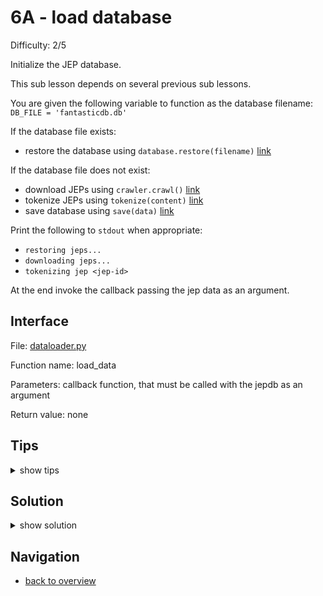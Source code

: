 # 6A - load database

Difficulty: 2/5

Initialize the JEP database.

This sub lesson depends on several previous sub lessons.

You are given the following variable to function as the database filename:
```DB_FILE = 'fantasticdb.db'```

If the database file exists:
* restore the database using ```database.restore(filename)``` [link](workspace/database.py)

If the database file does not exist:
* download JEPs using ```crawler.crawl()``` [link](workspace/crawler.py)
* tokenize JEPs using ```tokenize(content)``` [link](workspace/tokenizer.py)
* save database using ```save(data)``` [link](workspace/database.py)

Print the following to ```stdout``` when appropriate:
* ```restoring jeps...```
* ```downloading jeps...```
* ```tokenizing jep <jep-id>```

At the end invoke the callback passing the jep data as an argument.

## Interface ##

File: [dataloader.py](workspace/dataloader.py)

Function name: load_data

Parameters: callback function, that must be called with the jepdb as an argument

Return value: none

## Tips ##

<details>
  <summary>show tips</summary>

* you can test the code by passing ```print``` as a callback
* there is no magic in this lesson, just integrate the previously implemented functinos
</details>

## Solution ##

<details>
  <summary>show solution</summary>

```
from crawler import crawl
from database import exists, restore, save
from tokenizer import tokenize

def load_data(callback):
	if exists(DB_FILE):
		print('restoring jeps...')
		jepdb = restore(DB_FILE)
	else:
		print('downloading jeps...')
		jeps = crawl()
		print('tokenizing jeps...')
	    jepdb = []
		for id, text, content in jeps: 
        	print('tokenizing jep %s' % id)
		    jepdb.append((id, text, tokenize(content)))
		save(jepdb, DB_FILE)
	callback(jepdb)
```
</details>

## Navigation ##
* [back to overview](0.md)
